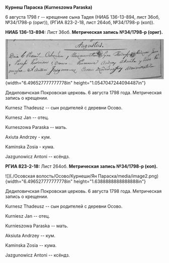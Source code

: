 **Курнеш Параска (Kurneszowa Paraska)**

6 августа 1798 г -- крещение сына Тадея (НИАБ 136-13-894, лист 36об,
№34/1798-р (ориг)), (РГИА 823-2-18, лист 264об, №34/1798-р (коп)).

**НИАБ 136-13-894:** Лист 36об. **Метрическая запись №34/1798-р
(ориг).**

![](./media/19caedd2ce64566841696b450cf82d94b57ce4f1.png){width="6.496527777777778in"
height="1.0547047244094487in"}

Дедиловичская Покровская церковь. 6 августа 1798 года. Метрическая
запись о крещении.

Kurnesz Thadeusz -- сын родителей с деревни Осовo.

Kurnesz Jan -- отец.

Kurneszowa Paraska -- мать.

Axiuta Andrzey - кум.

Kaminska Zosia - кума.

Jazgunowicz Antoni -- ксёндз.

**РГИА 823-2-18:** Лист 264об. **Метрическая запись №34/1798-р (коп).**

![](./Осовская волость/Осово/Курнеши/Ян Параска/media/image2.png){width="6.496527777777778in"
height="1.6388888888888888in"}

Дедиловичская Покровская церковь. 6 августа 1798 года. Метрическая
запись о крещении.

Kurnesz Thadeusz -- сын родителей с деревни Осово.

Kurniesz Jan -- отец.

Kurnieszowa Paraska -- мать.

Aksiuta Andrzey -- кум.

Kaminska Zosia -- кума.

Jazgunowicz Antoni -- ксёндз.
